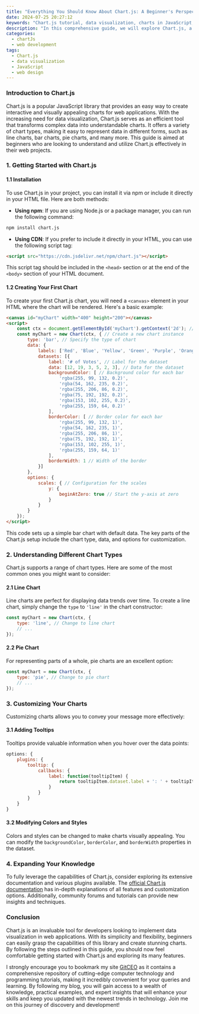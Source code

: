```yaml
---
title: "Everything You Should Know About Chart.js: A Beginner's Perspective"
date: 2024-07-25 20:27:12
keywords: "Chart.js tutorial, data visualization, charts in JavaScript, web development, beginner's guide to Chart.js"
description: "In this comprehensive guide, we will explore Chart.js, a powerful and flexible JavaScript charting library for creating interactive and visually appealing charts on the web. This article covers the installation process, understanding the various chart types, and how to customize your charts for better data representation. Perfect for beginners, this article provides step-by-step instructions, with code snippets to help you get started with Chart.js effectively. If you're looking to enhance your web projects through data visualization, this guide is designed to give you a solid foundation, best practices, and helpful resources for further learning and mastery of data representation techniques using Chart.js. Join us as we unlock the potential of data visualization in your web applications!"
categories:
  - chartJs
  - web development
tags:
  - Chart.js
  - data visualization
  - JavaScript
  - web design
---
```


### Introduction to Chart.js

Chart.js is a popular JavaScript library that provides an easy way to create interactive and visually appealing charts for web applications. With the increasing need for data visualization, Chart.js serves as an efficient tool that transforms complex data into understandable charts. It offers a variety of chart types, making it easy to represent data in different forms, such as line charts, bar charts, pie charts, and many more. This guide is aimed at beginners who are looking to understand and utilize Chart.js effectively in their web projects. 

<!-- more -->

### 1. Getting Started with Chart.js

#### 1.1 Installation

To use Chart.js in your project, you can install it via npm or include it directly in your HTML file. Here are both methods:

- **Using npm**: If you are using Node.js or a package manager, you can run the following command:

```bash
npm install chart.js
```

- **Using CDN**: If you prefer to include it directly in your HTML, you can use the following script tag:

```html
<script src="https://cdn.jsdelivr.net/npm/chart.js"></script>
```

This script tag should be included in the `<head>` section or at the end of the `<body>` section of your HTML document.

#### 1.2 Creating Your First Chart

To create your first Chart.js chart, you will need a `<canvas>` element in your HTML where the chart will be rendered. Here's a basic example:

```html
<canvas id="myChart" width="400" height="200"></canvas>
<script>
    const ctx = document.getElementById('myChart').getContext('2d'); // Get the context of the canvas
    const myChart = new Chart(ctx, { // Create a new chart instance
        type: 'bar', // Specify the type of chart
        data: {
            labels: ['Red', 'Blue', 'Yellow', 'Green', 'Purple', 'Orange'], // Labels for each bar
            datasets: [{
                label: '# of Votes', // Label for the dataset
                data: [12, 19, 3, 5, 2, 3], // Data for the dataset
                backgroundColor: [ // Background color for each bar
                    'rgba(255, 99, 132, 0.2)',
                    'rgba(54, 162, 235, 0.2)',
                    'rgba(255, 206, 86, 0.2)',
                    'rgba(75, 192, 192, 0.2)',
                    'rgba(153, 102, 255, 0.2)',
                    'rgba(255, 159, 64, 0.2)'
                ],
                borderColor: [ // Border color for each bar
                    'rgba(255, 99, 132, 1)',
                    'rgba(54, 162, 235, 1)',
                    'rgba(255, 206, 86, 1)',
                    'rgba(75, 192, 192, 1)',
                    'rgba(153, 102, 255, 1)',
                    'rgba(255, 159, 64, 1)'
                ],
                borderWidth: 1 // Width of the border
            }]
        },
        options: {
            scales: { // Configuration for the scales
                y: {
                    beginAtZero: true // Start the y-axis at zero
                }
            }
        }
    });
</script>
```

This code sets up a simple bar chart with default data. The key parts of the Chart.js setup include the chart type, data, and options for customization.

### 2. Understanding Different Chart Types

Chart.js supports a range of chart types. Here are some of the most common ones you might want to consider:

#### 2.1 Line Chart

Line charts are perfect for displaying data trends over time. To create a line chart, simply change the `type` to `'line'` in the chart constructor:

```javascript
const myChart = new Chart(ctx, {
    type: 'line', // Change to line chart
    // ...
});
```

#### 2.2 Pie Chart

For representing parts of a whole, pie charts are an excellent option:

```javascript
const myChart = new Chart(ctx, {
    type: 'pie', // Change to pie chart
    // ...
});
```

### 3. Customizing Your Charts

Customizing charts allows you to convey your message more effectively:

#### 3.1 Adding Tooltips

Tooltips provide valuable information when you hover over the data points:

```javascript
options: {
    plugins: {
        tooltip: {
            callbacks: {
                label: function(tooltipItem) {
                    return tooltipItem.dataset.label + ': ' + tooltipItem.raw;
                }
            }
        }
    }
}
```

#### 3.2 Modifying Colors and Styles

Colors and styles can be changed to make charts visually appealing. You can modify the `backgroundColor`, `borderColor`, and `borderWidth` properties in the dataset.

### 4. Expanding Your Knowledge

To fully leverage the capabilities of Chart.js, consider exploring its extensive documentation and various plugins available. The [official Chart.js documentation](https://www.chartjs.org/docs/latest/) has in-depth explanations of all features and customization options. Additionally, community forums and tutorials can provide new insights and techniques.

### Conclusion

Chart.js is an invaluable tool for developers looking to implement data visualization in web applications. With its simplicity and flexibility, beginners can easily grasp the capabilities of this library and create stunning charts. By following the steps outlined in this guide, you should now feel comfortable getting started with Chart.js and exploring its many features. 

I strongly encourage you to bookmark my site [GitCEO](https://gitceo.com) as it contains a comprehensive repository of cutting-edge computer technology and programming tutorials, making it incredibly convenient for your queries and learning. By following my blog, you will gain access to a wealth of knowledge, practical examples, and expert insights that will enhance your skills and keep you updated with the newest trends in technology. Join me on this journey of discovery and development!
